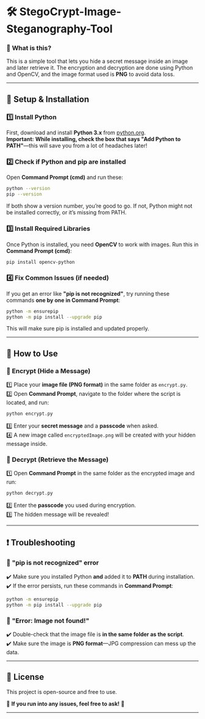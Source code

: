 # 🛠 StegoCrypt-Image-Steganography-Tool

### 🎯 **What is this?**  
This is a simple tool that lets you hide a secret message inside an image and later retrieve it. The encryption and decryption are done using Python and OpenCV, and the image format used is **PNG** to avoid data loss.  

---

## 🔧 **Setup & Installation**  

### 1️⃣ Install Python  
First, download and install **Python 3.x** from [python.org](https://www.python.org/downloads/).  
**Important:** **While installing, check the box that says "Add Python to PATH"**—this will save you from a lot of headaches later!  

### 2️⃣ Check if Python and pip are installed  
Open **Command Prompt (cmd)** and run these:  
```sh
python --version
pip --version
```
If both show a version number, you’re good to go. If not, Python might not be installed correctly, or it’s missing from PATH.  

### 3️⃣ Install Required Libraries  
Once Python is installed, you need **OpenCV** to work with images. Run this in **Command Prompt (cmd)**:  
```sh
pip install opencv-python
```

### 4️⃣ Fix Common Issues (if needed)  
If you get an error like **"pip is not recognized"**, try running these commands **one by one in Command Prompt**:  
```sh
python -m ensurepip
python -m pip install --upgrade pip
```
This will make sure pip is installed and updated properly.  

---

## 🔐 **How to Use**  

### 🔹 Encrypt (Hide a Message)  
1️⃣ Place your **image file (PNG format)** in the same folder as `encrypt.py`.  
2️⃣ Open **Command Prompt**, navigate to the folder where the script is located, and run:  
   ```sh
   python encrypt.py
   ```
3️⃣ Enter your **secret message** and a **passcode** when asked.  
4️⃣ A new image called `encryptedImage.png` will be created with your hidden message inside.  

### 🔹 Decrypt (Retrieve the Message)  
1️⃣ Open **Command Prompt** in the same folder as the encrypted image and run:  
   ```sh
   python decrypt.py
   ```
2️⃣ Enter the **passcode** you used during encryption.  
3️⃣ The hidden message will be revealed!  

---

## ❗ **Troubleshooting**  

### 🛑 **"pip is not recognized" error**  
✔️ Make sure you installed Python **and** added it to **PATH** during installation.  
✔️ If the error persists, run these commands in **Command Prompt**:  
   ```sh
   python -m ensurepip
   python -m pip install --upgrade pip
   ```

### 🛑 **"Error: Image not found!"**  
✔️ Double-check that the image file is **in the same folder as the script**.  
✔️ Make sure the image is **PNG format**—JPG compression can mess up the data.  

---

## 📜 License  
This project is open-source and free to use.  

💬 **If you run into any issues, feel free to ask!** 🚀  

---

